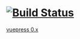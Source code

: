 # [![Build Status](https://travis-ci.org/chengzao/guide.svg?branch=master)](https://travis-ci.org/chengzao/guide)

[vuepress 0.x](https://v0.vuepress.vuejs.org)
